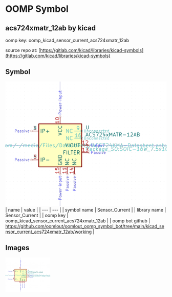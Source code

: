 # OOMP Symbol  
## acs724xmatr_12ab  by kicad  
  
oomp key: oomp_kicad_sensor_current_acs724xmatr_12ab  
  
source repo at: [https://gitlab.com/kicad/libraries/kicad-symbols](https://gitlab.com/kicad/libraries/kicad-symbols)  
## Symbol  
  
[![working.png](working_600.png)](working.png)  
| name | value | 
| --- | --- | 
| symbol name | Sensor_Current | 
| library name | Sensor_Current | 
| oomp key | oomp_kicad_sensor_current_acs724xmatr_12ab | 
| oomp bot github | https://github.com/oomlout/oomlout_oomp_symbol_bot/tree/main/kicad_sensor_current_acs724xmatr_12ab/working | 
## Images  
  
[![working.png](working_140.png)](working.png)  
